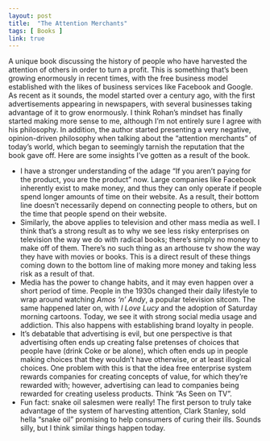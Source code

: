 ```yaml
---
layout: post
title:  "The Attention Merchants"
tags: [ Books ]
link: true
---
```


A unique book discussing the history of people who have harvested the attention of others in order to turn a profit. This is something that’s been growing enormously in recent times, with the free business model established with the likes of business services like Facebook and Google. As recent as it sounds, the model started over a century ago, with the first advertisements appearing in newspapers, with several businesses taking advantage of it to grow enormously. I think Rohan’s mindset has finally started making more sense to me, although I’m not entirely sure I agree with his philosophy. In addition, the author started presenting a very negative, opinion-driven philosophy when talking about the “attention merchants” of today’s world, which began to seemingly tarnish the reputation that the book gave off. Here are some insights I’ve gotten as a result of the book.

- I have a stronger understanding of the adage “If you aren’t paying for the product, you are the product” now. Large companies like Facebook inherently exist to make money, and thus they can only operate if people spend longer amounts of time on their website. As a result, their bottom line doesn’t necessarily depend on connecting people to others, but on the time that people spend on their website.
- Similarly, the above applies to television and other mass media as well. I think that’s a strong result as to why we see less risky enterprises on television the way we do with radical books; there’s simply no money to make off of them. There’s no such thing as an arthouse tv show the way they have with movies or books. This is a direct result of these things coming down to the bottom line of making more money and taking less risk as a result of that.
- Media has the power to change habits, and it may even happen over a short period of time. People in the 1930s changed their daily lifestyle to wrap around watching *Amos ‘n’ Andy*, a popular television sitcom. The same happened later on, with *I Love Lucy* and the adoption of Saturday morning cartoons. Today, we see it with strong social media usage and addiction. This also happens with establishing brand loyalty in people.
- It’s debatable that advertising is evil, but one perspective is that advertising often ends up creating false pretenses of choices that people have (drink Coke or be alone), which often ends up in people making choices that they wouldn’t have otherwise, or at least illogical choices. One problem with this is that the idea free enterprise system rewards companies for creating concepts of value, for which they’re rewarded with; however, advertising can lead to companies being rewarded for creating useless products. Think “As Seen on TV”.
- Fun fact: snake oil salesmen were really! The first person to truly take advantage of the system of harvesting attention, Clark Stanley, sold hella “snake oil” promising to help consumers of curing their ills. Sounds silly, but I think similar things happen today.